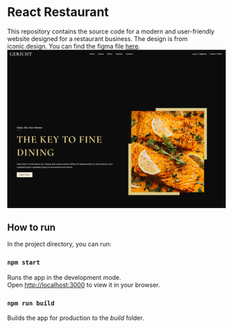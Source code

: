 # React Restaurant
This repository contains the source code for a modern and user-friendly website designed for a restaurant business.
The design is from iconic.design. You can find the figma file [here](https://www.figma.com/file/yvClSI9AZBRX8UaaGEByF3/Modern-UI%2FUX%3A-Gericht?node-id=0-1&t=0zbCpiFgVYAhU8XE-0).
![Preview](images/preview.png)

## How to run

In the project directory, you can run:

### `npm start`

Runs the app in the development mode.\
Open [http://localhost:3000](http://localhost:3000) to view it in your browser.

### `npm run build`

Builds the app for production to the *build* folder.
